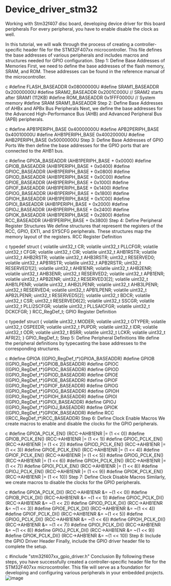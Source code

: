 # Device_driver_stm32
Working with Stm32f407 disc board, developing device driver for this board peripherals 
For every peripheral, you have to enable disable the clock as well.

In this tutorial, we will walk through the process of creating a controller-specific header file for the STM32F407xx microcontroller. This file defines the base addresses of various peripherals and includes macros and structures needed for GPIO configuration.
Step 1: Define Base Addresses of Memories
First, we need to define the base addresses of the flash memory, SRAM, and ROM. These addresses can be found in the reference manual of the microcontroller.

c
#define FLASH_BASEADDR    0x08000000U
#define SRAM1_BASEADDR    0x20000000U
#define SRAM2_BASEADDR    0x2001C000U  // SRAM2 starts after SRAM1 (112KB)
#define ROM_BASEADDR      0x1FFF0000U  // System memory
#define SRAM              SRAM1_BASEADDR
Step 2: Define Base Addresses of AHBx and APBx Bus Peripherals
Next, we define the base addresses for the Advanced High-Performance Bus (AHB) and Advanced Peripheral Bus (APB) peripherals.

c
#define APB1PERIPH_BASE   0x40000000U
#define APB2PERIPH_BASE   0x40010000U
#define AHB1PERIPH_BASE   0x40020000U
#define AHB2PERIPH_BASE   0x50000000U
Step 3: Define Base Addresses of GPIO Ports
We then define the base addresses for the GPIO ports that are connected to the AHB1 bus.

c
#define GPIOA_BASEADDR    (AHB1PERIPH_BASE + 0x0000)
#define GPIOB_BASEADDR    (AHB1PERIPH_BASE + 0x0400)
#define GPIOC_BASEADDR    (AHB1PERIPH_BASE + 0x0800)
#define GPIOD_BASEADDR    (AHB1PERIPH_BASE + 0x0C00)
#define GPIOE_BASEADDR    (AHB1PERIPH_BASE + 0x1000)
#define GPIOF_BASEADDR    (AHB1PERIPH_BASE + 0x1400)
#define GPIOG_BASEADDR    (AHB1PERIPH_BASE + 0x1800)
#define GPIOH_BASEADDR    (AHB1PERIPH_BASE + 0x1C00)
#define GPIOI_BASEADDR    (AHB1PERIPH_BASE + 0x2000)
#define GPIOJ_BASEADDR    (AHB1PERIPH_BASE + 0x2400)
#define GPIOK_BASEADDR    (AHB1PERIPH_BASE + 0x2800)
#define RCC_BASEADDR      (AHB1PERIPH_BASE + 0x3800)
Step 4: Define Peripheral Register Structures
We define structures that represent the registers of the RCC, GPIO, EXTI, and SYSCFG peripherals. These structures map the memory layout of the registers.
RCC Register Definition

c
typedef struct {
    volatile uint32_t CR;
    volatile uint32_t PLLCFGR;
    volatile uint32_t CFGR;
    volatile uint32_t CIR;
    volatile uint32_t AHB1RSTR;
    volatile uint32_t AHB2RSTR;
    volatile uint32_t AHB3RSTR;
    uint32_t RESERVED0;
    volatile uint32_t APB1RSTR;
    volatile uint32_t APB2RSTR;
    uint32_t RESERVED1[2];
    volatile uint32_t AHB1ENR;
    volatile uint32_t AHB2ENR;
    volatile uint32_t AHB3ENR;
    uint32_t RESERVED2;
    volatile uint32_t APB1ENR;
    volatile uint32_t APB2ENR;
    uint32_t RESERVED3[2];
    volatile uint32_t AHB1LPENR;
    volatile uint32_t AHB2LPENR;
    volatile uint32_t AHB3LPENR;
    uint32_t RESERVED4;
    volatile uint32_t APB1LPENR;
    volatile uint32_t APB2LPENR;
    uint32_t RESERVED5[2];
    volatile uint32_t BDCR;
    volatile uint32_t CSR;
    uint32_t RESERVED6[2];
    volatile uint32_t SSCGR;
    volatile uint32_t PLLI2SCFGR;
    volatile uint32_t PLLSAICFGR;
    volatile uint32_t DCKCFGR;
} RCC_RegDef_t;
GPIO Register Definition

c
typedef struct {
    volatile uint32_t MODER;
    volatile uint32_t OTYPER;
    volatile uint32_t OSPEEDR;
    volatile uint32_t PUPDR;
    volatile uint32_t IDR;
    volatile uint32_t ODR;
    volatile uint32_t BSRR;
    volatile uint32_t LCKR;
    volatile uint32_t AFR[2];
} GPIO_RegDef_t;
Step 5: Define Peripheral Definitions
We define the peripheral definitions by typecasting the base addresses to the corresponding structures.

c
#define GPIOA    ((GPIO_RegDef_t*)GPIOA_BASEADDR)
#define GPIOB    ((GPIO_RegDef_t*)GPIOB_BASEADDR)
#define GPIOC    ((GPIO_RegDef_t*)GPIOC_BASEADDR)
#define GPIOD    ((GPIO_RegDef_t*)GPIOD_BASEADDR)
#define GPIOE    ((GPIO_RegDef_t*)GPIOE_BASEADDR)
#define GPIOF    ((GPIO_RegDef_t*)GPIOF_BASEADDR)
#define GPIOG    ((GPIO_RegDef_t*)GPIOG_BASEADDR)
#define GPIOH    ((GPIO_RegDef_t*)GPIOH_BASEADDR)
#define GPIOI    ((GPIO_RegDef_t*)GPIOI_BASEADDR)
#define GPIOJ    ((GPIO_RegDef_t*)GPIOJ_BASEADDR)
#define GPIOK    ((GPIO_RegDef_t*)GPIOK_BASEADDR)
#define RCC      ((RCC_RegDef_t*)RCC_BASEADDR)
Step 6: Define Clock Enable Macros
We create macros to enable and disable the clocks for the GPIO peripherals.

c
#define GPIOA_PCLK_EN()   (RCC->AHB1ENR |= (1 << 0))
#define GPIOB_PCLK_EN()   (RCC->AHB1ENR |= (1 << 1))
#define GPIOC_PCLK_EN()   (RCC->AHB1ENR |= (1 << 2))
#define GPIOD_PCLK_EN()   (RCC->AHB1ENR |= (1 << 3))
#define GPIOE_PCLK_EN()   (RCC->AHB1ENR |= (1 << 4))
#define GPIOF_PCLK_EN()   (RCC->AHB1ENR |= (1 << 5))
#define GPIOG_PCLK_EN()   (RCC->AHB1ENR |= (1 << 6))
#define GPIOH_PCLK_EN()   (RCC->AHB1ENR |= (1 << 7))
#define GPIOI_PCLK_EN()   (RCC->AHB1ENR |= (1 << 8))
#define GPIOJ_PCLK_EN()   (RCC->AHB1ENR |= (1 << 9))
#define GPIOK_PCLK_EN()   (RCC->AHB1ENR |= (1 << 10))
Step 7: Define Clock Disable Macros
Similarly, we create macros to disable the clocks for the GPIO peripherals.

c
#define GPIOA_PCLK_DI()   (RCC->AHB1ENR &= ~(1 << 0))
#define GPIOB_PCLK_DI()   (RCC->AHB1ENR &= ~(1 << 1))
#define GPIOC_PCLK_DI()   (RCC->AHB1ENR &= ~(1 << 2))
#define GPIOD_PCLK_DI()   (RCC->AHB1ENR &= ~(1 << 3))
#define GPIOE_PCLK_DI()   (RCC->AHB1ENR &= ~(1 << 4))
#define GPIOF_PCLK_DI()   (RCC->AHB1ENR &= ~(1 << 5))
#define GPIOG_PCLK_DI()   (RCC->AHB1ENR &= ~(1 << 6))
#define GPIOH_PCLK_DI()   (RCC->AHB1ENR &= ~(1 << 7))
#define GPIOI_PCLK_DI()   (RCC->AHB1ENR &= ~(1 << 8))
#define GPIOJ_PCLK_DI()   (RCC->AHB1ENR &= ~(1 << 9))
#define GPIOK_PCLK_DI()   (RCC->AHB1ENR &= ~(1 << 10))
Step 8: Include the GPIO Driver Header
Finally, include the GPIO driver header file to complete the setup.

c
#include "stm32f407xx_gpio_driver.h"
Conclusion
By following these steps, you have successfully created a controller-specific header file for the STM32F407xx microcontroller. This file will serve as a foundation for developing and configuring various peripherals in your embedded projects.
![image](https://github.com/user-attachments/assets/ae7dc1b7-0d60-4acf-8a99-3fb1bf1fd52b)
